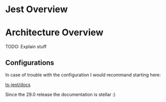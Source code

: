 # Jest Overview


# Architecture Overview

TODO: Explain stuff

## Configurations
In case of trouble with the configuration I would recommand starting here:

[ts-jest/docs](https://kulshekhar.github.io/ts-jest/docs/getting-started/installation)

Since the 29.0 release the documentation is stellar :)